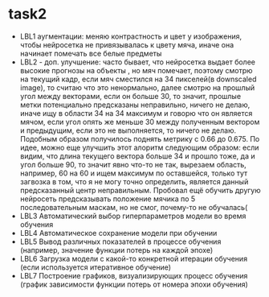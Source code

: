 # task2
- LBL1 аугментации: меняю контрастность и цвет у изображения, чтобы нейросетка не привязывалась к цвету мяча, иначе она начинает помечать все белые предметы
- LBL2 - доп. улучшение: часто бывает, что нейросетка выдает более высокие прогнозы на объекты , но мяч помечает, поэтому смотрю на текущий кадр, если мяч сместился на 34 пикселей(в downscaled image), то считаю что это ненормально, далее смотрю на прошлый угол между векторами, если он больше 30, то значит, прошлые метки потенциально предсказаны неправильно, ничего не делаю, иначе ищу в области 34 на 34 максимум и говорю что он является мячом, если угол опять же меньше 30 между полученным вектором и предыдущим, если это не выполняется, то ничего не делаю. Подобным образом получилось поднять метрику с 0.66 до 0.675. По идее, можно еще улучшить этот алоритм следующим образом: если видим, что длина текущего вектора больше 34 и прошло тоже, да и угол больше 90, то значит явно что-то не так, вырезаем область, например, 60 на 60 и ищем максимум по оставшейся, только тут загвозка в том, что я не могу точно определить, является данный предсказанный центр неправильным. Пробовал ещё обучить другую нейросеть предсказывать положение мячика по 5 последовательным маскам, но не смог, почему-то не обучалась(
- LBL3 Автоматический выбор гиперпараметров модели во время обучения
- LBL4 Автоматическое сохранение модели при обучении
- LBL5 Вывод различных показателей в процессе обучения (например, значение функции потерь на каждой эпохе)
- LBL6 Загрузка модели с какой-то конкретной итерации обучения (если используется итеративное обучение)
- LBL7 Построение графиков, визуализирующих процесс обучения (график зависимости функции потерь от номера эпохи обучения)
